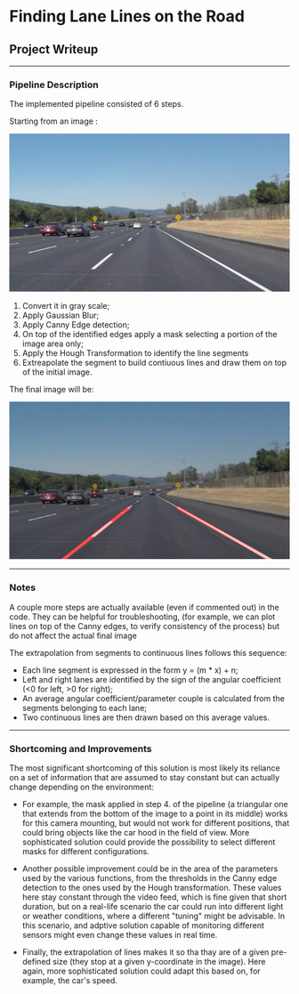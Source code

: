 # **Finding Lane Lines on the Road** 

## Project Writeup 

[//]: # (Image References)

[image1]: ./examples/initial_image.jpg "StartingImage"
[image2]: ./examples/final_img.jpg "FinalImage"

---

### Pipeline Description

The implemented pipeline consisted of 6 steps. 

Starting from an image :

![alt_text][image1]

1. Convert it in gray scale; 
2. Apply Gaussian Blur;
3. Apply Canny Edge detection;
4. On top of the identified edges apply a mask selecting a portion of the image area only;
5. Apply the Hough Transformation to identify the line segments
6. Extreapolate the segment to build contiuous lines and draw them on top of the initial image.

The final image will be:

![alt text][image2]

---

### Notes

A couple more steps are actually available (even if commented out) in the code. They can be helpful for troubleshooting, (for example, we can plot lines on top of the Canny edges, to verify consistency of the process) but do not affect the actual final image

The extrapolation from segments to continuous lines follows this sequence:

- Each line segment is expressed in the form y = (m * x) + n;
- Left and right lanes are identified by the sign of the angular coefficient (<0 for left, >0 for right);
- An average angular coefficient/parameter couple is calculated from the segments belonging to each lane;
- Two continuous lines are then drawn based on this average values.

---

### Shortcoming and Improvements

The most significant shortcoming of this solution is most likely its reliance on a set of information that are assumed to stay constant but can actually change depending on the environment:

* For example, the mask applied in step 4. of the pipeline (a triangular one that extends from the bottom of the image to a point in its middle) works for this camera mounting, but would not work for different positions, that could bring objects like the car hood in the field of view. More sophisticated solution could provide the possibility to select different masks for different configurations.

* Another possible improvement could be in the area of the parameters used by the various functions, from the thresholds in the Canny edge detection to the ones used by the Hough transformation. These values here stay constant through the video feed, which is fine given that short duration, but on a real-life scenario the car could run into different light or weather conditions, where a different "tuning" might be advisable. In this scenario, and adptive solution capable of monitoring different sensors might even change these values in real time.

* Finally, the extrapolation of lines makes it so tha thay are of a given pre-defined size (they stop at a given y-coordinate in the image). Here again, more sophisticated solution could adapt this based on, for example, the car's speed.

